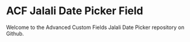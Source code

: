 # ACF Jalali Date Picker Field

Welcome to the Advanced Custom Fields Jalali Date Picker repository on Github.